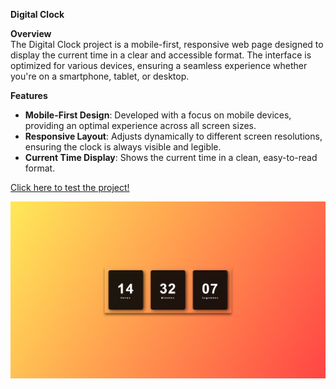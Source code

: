 **Digital Clock**

**Overview**  
The Digital Clock project is a mobile-first, responsive web page designed to display the current time in a clear and accessible format. The interface is optimized for various devices, ensuring a seamless experience whether you're on a smartphone, tablet, or desktop.

**Features**

- **Mobile-First Design**: Developed with a focus on mobile devices, providing an optimal experience across all screen sizes.
- **Responsive Layout**: Adjusts dynamically to different screen resolutions, ensuring the clock is always visible and legible.
- **Current Time Display**: Shows the current time in a clean, easy-to-read format.

<a href="https://vinicius-rodriguess.github.io/Digital-Clock/">Click here to test the project!</a>
<p></p>
<img src="./src/img/relogio.png"/>
